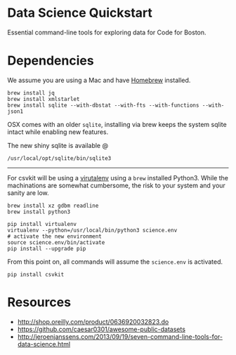 # Data Science Quickstart

Essential command-line tools for exploring data for Code for Boston. 

# Dependencies

We assume you are using a Mac and have [Homebrew](http://brew.sh/) installed.

```
brew install jq
brew install xmlstarlet
brew install sqlite --with-dbstat --with-fts --with-functions --with-json1
```

OSX comes with an older `sqlite`, installing via brew keeps the system sqlite intact while enabling new features.

The new shiny sqlite is available @

```
/usr/local/opt/sqlite/bin/sqlite3
```

----

For csvkit will be using a [virutalenv](http://docs.python-guide.org/en/latest/dev/virtualenvs/) using a `brew` installed Python3. While the machinations are somewhat cumbersome, the risk to your system and your sanity are low.

```
brew install xz gdbm readline
brew install python3
```

```
pip install virtualenv
virtualenv --python=/usr/local/bin/python3 science.env
# activate the new environment
source science.env/bin/activate
pip install --upgrade pip
```

From this point on, all commands will assume the `science.env` is activated.

```
pip install csvkit
```


# Resources 

- http://shop.oreilly.com/product/0636920032823.do
- https://github.com/caesar0301/awesome-public-datasets
- http://jeroenjanssens.com/2013/09/19/seven-command-line-tools-for-data-science.html
